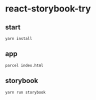 # react-storybook-try

## start

```
yarn install
```

## app

```
parcel index.html
```

## storybook

```
yarn run storybook
```
